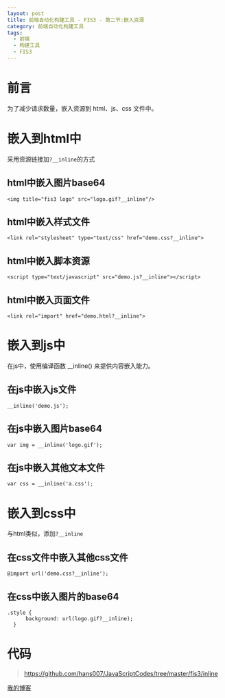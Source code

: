 ```yaml
---
layout: post
title: 前端自动化构建工具 - FIS3 - 第二节:嵌入资源
category: 前端自动化构建工具
tags: 
  - 前端
  - 构建工具
  - FIS3
---
```


# 前言

为了减少请求数量，嵌入资源到 html、js、css 文件中。

# 嵌入到html中

采用资源链接加`?__inline`的方式

## html中嵌入图片base64

```
<img title="fis3 logo" src="logo.gif?__inline"/>
```

## html中嵌入样式文件

```
<link rel="stylesheet" type="text/css" href="demo.css?__inline">
```

## html中嵌入脚本资源

```
<script type="text/javascript" src="demo.js?__inline"></script>
```

## html中嵌入页面文件

```
<link rel="import" href="demo.html?__inline">
```

# 嵌入到js中

在js中，使用编译函数 __inline() 来提供内容嵌入能力。

## 在js中嵌入js文件

```
__inline('demo.js');
```

## 在js中嵌入图片base64

```
var img = __inline('logo.gif');
```

## 在js中嵌入其他文本文件

```
var css = __inline('a.css');
```

# 嵌入到css中

与html类似，添加`?__inline`

## 在css文件中嵌入其他css文件

```
@import url('demo.css?__inline');
```

## 在css中嵌入图片的base64

```
.style {
      background: url(logo.gif?__inline);
  }
```

# 代码

> https://github.com/hans007/JavaScriptCodes/tree/master/fis3/inline

[我的博客](https://hans007.github.io)